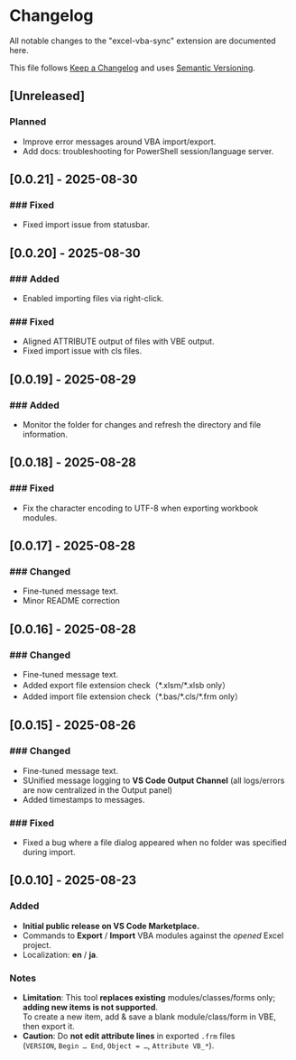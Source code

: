 ﻿# Changelog
All notable changes to the "excel-vba-sync" extension are documented here.

This file follows [Keep a Changelog](https://keepachangelog.com/en/1.1.0/)
and uses [Semantic Versioning](https://semver.org/spec/v2.0.0.html).

## [Unreleased]
### Planned
- Improve error messages around VBA import/export.
- Add docs: troubleshooting for PowerShell session/language server.

## [0.0.21] - 2025-08-30
### ### Fixed
- Fixed import issue from statusbar.

## [0.0.20] - 2025-08-30
### ### Added
- Enabled importing files via right-click.

### ### Fixed
- Aligned ATTRIBUTE output of files with VBE output.
- Fixed import issue with cls files.

## [0.0.19] - 2025-08-29
### ### Added
- Monitor the folder for changes and refresh the directory and file information.

## [0.0.18] - 2025-08-28
### ### Fixed
- Fix the character encoding to UTF-8 when exporting workbook modules.

## [0.0.17] - 2025-08-28
### ### Changed
- Fine-tuned message text.
- Minor README correction

## [0.0.16] - 2025-08-28
### ### Changed
- Fine-tuned message text.
- Added export file extension check（\*.xlsm/\*.xlsb only）
- Added import file extension check（\*.bas/\*.cls/\*.frm only）

## [0.0.15] - 2025-08-26
### ### Changed
- Fine-tuned message text.
- SUnified message logging to **VS Code Output Channel** (all logs/errors are now centralized in the Output panel)
- Added timestamps to messages.

### ### Fixed
- Fixed a bug where a file dialog appeared when no folder was specified during import.

## [0.0.10] - 2025-08-23
### Added
- **Initial public release on VS Code Marketplace.**
- Commands to **Export** / **Import** VBA modules against the *opened* Excel project.
- Localization: **en** / **ja**.

### Notes
- **Limitation**: This tool **replaces existing** modules/classes/forms only; **adding new items is not supported**.  
  To create a new item, add & save a blank module/class/form in VBE, then export it.
- **Caution**: Do **not edit attribute lines** in exported `.frm` files  
  (`VERSION`, `Begin … End`, `Object = …`, `Attribute VB_*`).

